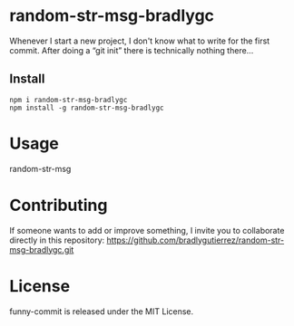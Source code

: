 # random-str-msg-bradlygc
Whenever I start a new project, I don't know what to write for the first commit. After doing a “git init” there is technically nothing there...

## Install

```npm
npm i random-str-msg-bradlygc
npm install -g random-str-msg-bradlygc 
```

# Usage

 random-str-msg

# Contributing
If someone wants to add or improve something, I invite you to collaborate directly in this repository: https://github.com/bradlygutierrez/random-str-msg-bradlygc.git

# License
funny-commit is released under the MIT License.